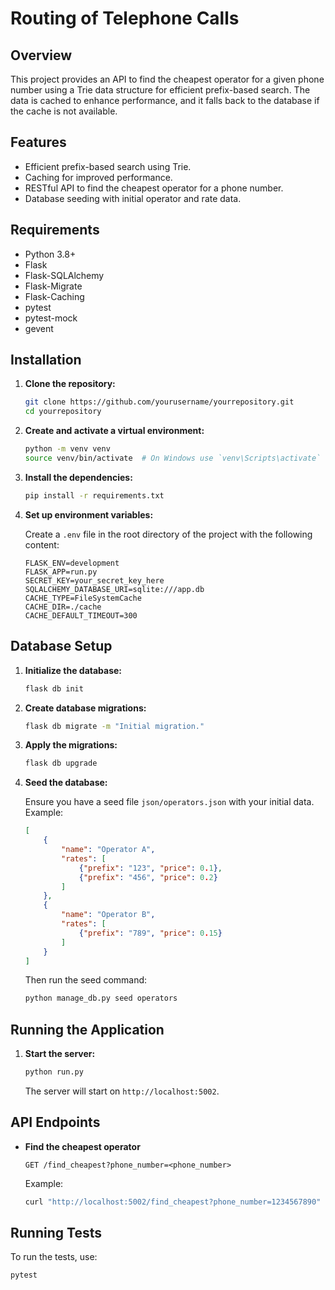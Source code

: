 # Routing of Telephone Calls

## Overview

This project provides an API to find the cheapest operator for a given phone number using a Trie data structure for efficient prefix-based search. The data is cached to enhance performance, and it falls back to the database if the cache is not available.

## Features

- Efficient prefix-based search using Trie.
- Caching for improved performance.
- RESTful API to find the cheapest operator for a phone number.
- Database seeding with initial operator and rate data.

## Requirements

- Python 3.8+
- Flask
- Flask-SQLAlchemy
- Flask-Migrate
- Flask-Caching
- pytest
- pytest-mock
- gevent

## Installation

1. **Clone the repository:**

    ```sh
    git clone https://github.com/yourusername/yourrepository.git
    cd yourrepository
    ```

2. **Create and activate a virtual environment:**

    ```sh
    python -m venv venv
    source venv/bin/activate  # On Windows use `venv\Scripts\activate`
    ```

3. **Install the dependencies:**

    ```sh
    pip install -r requirements.txt
    ```

4. **Set up environment variables:**

    Create a `.env` file in the root directory of the project with the following content:

    ```env
    FLASK_ENV=development
    FLASK_APP=run.py
    SECRET_KEY=your_secret_key_here
    SQLALCHEMY_DATABASE_URI=sqlite:///app.db
    CACHE_TYPE=FileSystemCache
    CACHE_DIR=./cache
    CACHE_DEFAULT_TIMEOUT=300
    ```

## Database Setup

1. **Initialize the database:**

    ```sh
    flask db init
    ```

2. **Create database migrations:**

    ```sh
    flask db migrate -m "Initial migration."
    ```

3. **Apply the migrations:**

    ```sh
    flask db upgrade
    ```

4. **Seed the database:**

    Ensure you have a seed file `json/operators.json` with your initial data. Example:

    ```json
    [
        {
            "name": "Operator A",
            "rates": [
                {"prefix": "123", "price": 0.1},
                {"prefix": "456", "price": 0.2}
            ]
        },
        {
            "name": "Operator B",
            "rates": [
                {"prefix": "789", "price": 0.15}
            ]
        }
    ]
    ```

    Then run the seed command:

    ```sh
    python manage_db.py seed operators
    ```

## Running the Application

1. **Start the server:**

    ```sh
    python run.py
    ```

    The server will start on `http://localhost:5002`.

## API Endpoints

- **Find the cheapest operator**

    ```
    GET /find_cheapest?phone_number=<phone_number>
    ```

    Example:

    ```sh
    curl "http://localhost:5002/find_cheapest?phone_number=1234567890"
    ```

## Running Tests

To run the tests, use:

```sh
pytest
